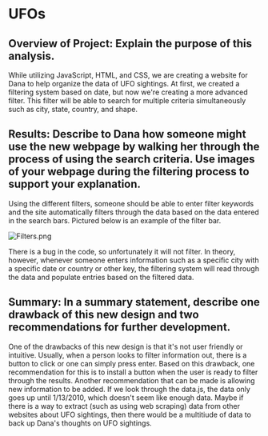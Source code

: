 # UFOs

## Overview of Project: Explain the purpose of this analysis.
While utilizing JavaScript, HTML, and CSS, we are creating a website for Dana to help organize the data of UFO sightings. At first, we created a filtering system based on date, but now we're creating a more advanced filter. This filter will be able to search for multiple criteria simultaneously such as city, state, country, and shape.


## Results: Describe to Dana how someone might use the new webpage by walking her through the process of using the search criteria. Use images of your webpage during the filtering process to support your explanation.
Using the different filters, someone should be able to enter filter keywords and the site automatically filters through the data based on the data entered in the search bars. Pictured below is an example of the filter bar.

![Filters.png](url)

There is a bug in the code, so unfortunately it will not filter. In theory, however, whenever someone enters information such as a specific city with a specific date or country or other key, the filtering system will read through the data and populate entries based on the filtered data.


## Summary: In a summary statement, describe one drawback of this new design and two recommendations for further development.
One of the drawbacks of this new design is that it's not user friendly or intuitive. Usually, when a person looks to filter information out, there is a button to click or one can simply press enter. Based on this drawback, one recommendation for this is to install a button when the user is ready to filter through the results. Another recommendation that can be made is allowing new information to be added. If we look through the data.js, the data only goes up until 1/13/2010, which doesn't seem like enough data. Maybe if there is a way to extract (such as using web scraping) data from other websites about UFO sightings, then there would be a multitiude of data to back up Dana's thoughts on UFO sightings.
